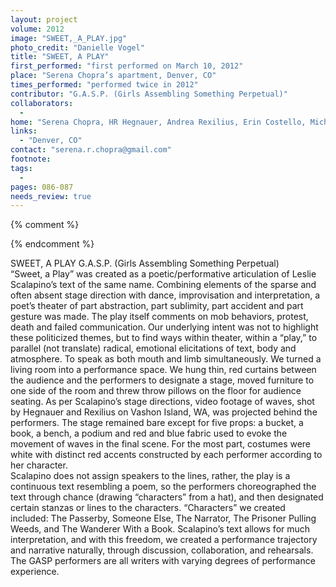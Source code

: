 ```yaml
---
layout: project
volume: 2012
image: "SWEET,_A_PLAY.jpg"
photo_credit: "Danielle Vogel"
title: "SWEET, A PLAY"
first_performed: "first performed on March 10, 2012"
place: "Serena Chopra’s apartment, Denver, CO"
times_performed: "performed twice in 2012"
contributor: "G.A.S.P. (Girls Assembling Something Perpetual)"
collaborators: 
  - 
home: "Serena Chopra, HR Hegnauer, Andrea Rexilius, Erin Costello, Michele Battiste, Sommer Browning, Aaron Angello"
links: 
  - "Denver, CO"
contact: "serena.r.chopra@gmail.com"
footnote: 
tags: 
  - 
pages: 086-087
needs_review: true
---
```


{% comment %} 

{% endcomment %}

 SWEET, A PLAY 
 G.A.S.P. (Girls Assembling Something Perpetual)  
 “Sweet, a Play” was created as a poetic/performative articulation of Leslie Scalapino’s text of the same name. Combining elements of the sparse and often absent stage direction with dance, improvisation and interpretation, a poet’s theater of part abstraction, part sublimity, part accident and part gesture was made. The play itself comments on mob behaviors, protest, death and failed communication. Our underlying intent was not to highlight these politicized themes, but to find ways within theater, within a “play,” to parallel (not translate) radical, emotional elicitations of text, body and atmosphere. To speak as both mouth and limb simultaneously. 
 We turned a living room into a performance space. We hung thin, red curtains between the audience and the performers to designate a stage, moved furniture to one side of the room and threw throw pillows on the floor for audience seating. As per Scalapino’s stage directions, video footage of waves, shot by Hegnauer and Rexilius on Vashon Island, WA, was projected behind the performers. The stage remained bare except for five props: a bucket, a book, a bench, a podium and red and blue fabric used to evoke the movement of waves in the final scene. For the most part, costumes were white with distinct red accents constructed by each performer according to her character.  
 Scalapino does not assign speakers to the lines, rather, the play is a continuous text resembling a poem, so the performers choreographed the text through chance (drawing “characters” from a hat), and then designated certain stanzas or lines to the characters. “Characters” we created included: The Passerby, Someone Else, The Narrator, The Prisoner Pulling Weeds, and The Wanderer With a Book. Scalapino’s text allows for much interpretation, and with this freedom, we created a performance trajectory and narrative naturally, through discussion, collaboration, and rehearsals. The GASP performers are all writers with varying degrees of performance experience. 
